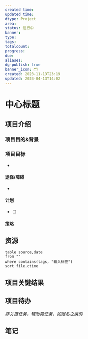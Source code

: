 ```yaml
---
created time: 
updated time: 
dtype: Project
area: 
status: 进行中
banner: 
type: 
tags: 
totalcount: 
progress: 
due: 
aliases: 
dg-publish: true
banner_icon: 🗂️
created: 2023-11-13T23:19
updated: 2024-04-13T14:02
---
```

# 中心标题


## 项目介绍



### 项目目的&背景



### 项目目标
- 

#### 途径/障碍
- 
 
#### 计划
- [ ] 

#### 策略


## 资源
```dataview
table source,date
from ""   
where contains(tags, "输入标签")
sort file.ctime
```

## 项目关键结果


## 项目待办

*非关键任务，辅助类任务，如报名之类的*


## 笔记
